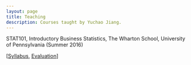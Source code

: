 ```yaml
---
layout: page
title: Teaching
description: Courses taught by Yuchao Jiang.
---
```


STAT101, Introductory Business Statistics, The Wharton School, University of Pennsylvania (Summer 2016)

[[Syllabus](), [Evaluation]()]
